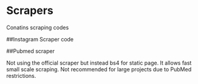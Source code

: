 # Scrapers
Conatins scraping codes


##Instagram Scraper code




##Pubmed scraper

Not using the official scraper but instead bs4 for static page. It allows fast small scale scraping. Not recommended for large projects due to PubMed restrictions.
